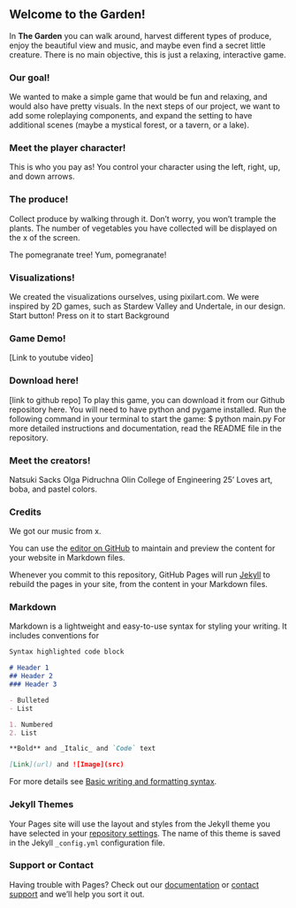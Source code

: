 ## Welcome to the Garden!
In **The Garden** you can walk around, harvest different types of produce, enjoy the beautiful view and music, and maybe even find a secret little creature. There is no main objective, this is just a relaxing, interactive game. 

### Our goal!
We wanted to make a simple game that would be fun and relaxing, and would also have pretty visuals. In the next steps of our project, we want to add some roleplaying components, and expand the setting to have additional scenes (maybe a mystical forest, or a tavern, or a lake).

### Meet the player character!
This is who you pay as! You control your character using the left, right, up, and down arrows. 

### The produce!
Collect produce by walking through it. Don’t worry, you won’t trample the plants. The number of vegetables you have collected will be displayed on the x of the screen.

The pomegranate tree!
Yum, pomegranate!

### Visualizations!
We created the visualizations ourselves, using pixilart.com. We were inspired by 2D games, such as Stardew Valley and Undertale, in our design. 
Start button!
Press on it to start
Background


### Game Demo!
[Link to youtube video]

### Download here!
[link to github repo] 
To play this game, you can download it from our Github repository here. You will need to have python and pygame installed. Run the following command in your terminal to start the game: 
$ python main.py
For more detailed instructions and documentation, read the README file in the repository.



### Meet the creators!
Natsuki Sacks 
Olga Pidruchna
Olin College of Engineering 25’
Loves art, boba, and pastel colors.


### Credits
We got our music from x.


You can use the [editor on GitHub](https://github.com/olincollege/the-garden) to maintain and preview the content for your website in Markdown files.

Whenever you commit to this repository, GitHub Pages will run [Jekyll](https://jekyllrb.com/) to rebuild the pages in your site, from the content in your Markdown files.

### Markdown

Markdown is a lightweight and easy-to-use syntax for styling your writing. It includes conventions for

```markdown
Syntax highlighted code block

# Header 1
## Header 2
### Header 3

- Bulleted
- List

1. Numbered
2. List

**Bold** and _Italic_ and `Code` text

[Link](url) and ![Image](src)
```

For more details see [Basic writing and formatting syntax](https://docs.github.com/en/github/writing-on-github/getting-started-with-writing-and-formatting-on-github/basic-writing-and-formatting-syntax).

### Jekyll Themes

Your Pages site will use the layout and styles from the Jekyll theme you have selected in your [repository settings](https://github.com/olincollege/the-garden/settings/pages). The name of this theme is saved in the Jekyll `_config.yml` configuration file.

### Support or Contact

Having trouble with Pages? Check out our [documentation](https://docs.github.com/categories/github-pages-basics/) or [contact support](https://support.github.com/contact) and we’ll help you sort it out.
